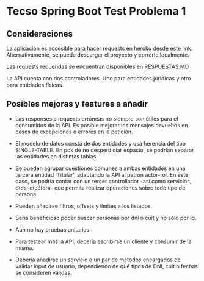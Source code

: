 # Tecso Spring Boot Test Problema 1

## Consideraciones

La aplicación es accesible para hacer requests en heroku desde [este link](https://tecso-rest-api.herokuapp.com/api/). Alternativamente, se puede descargar el proyecto y correrlo localmente.

Las requests requeridas se encuentran disponibles en [RESPUESTAS.MD](https://github.com/francozanini/tecso-rest-api/blob/master/RESPUESTAS.md)

La API cuenta con dos controladores. Uno para entidades jurídicas y otro para entidades físicas.

## Posibles mejoras y features a añadir

- Las responses a requests erróneas no siempre son útiles para el consumidos de la API. Es posible mejorar los mensajes devueltos en casos de excepciones o errores en la petición.

- El modelo de datos consta de dos entidades y usa herencia del tipo SINGLE-TABLE. En pos de no desperdiciar espacio, se podrían separar las entidades en distintas tablas.

- Se pueden agrupar cuestiones comunes a ambas entidades en una tercera entidad 'Titular', adaptando la API al patrón actor-rol. En este caso, se podría contar con un tercer controllador -así como servicios, dtos, etcétera- que permita realizar operaciones sobre todo tipo de persona.

- Pueden añadirse filtros, offsets y límites a los listados.

- Sería beneficioso poder buscar personas por dni o cuit y no sólo por id.

- Aún no hay pruebas unitarias.

- Para testear más la API, debería escribirse un cliente y consumir de la misma.

- Debería añadirse un servicio o un par de métodos encargados de validar input de usuario, dependiendo de qué tipos de DNI, cuit o fechas se consideren válidas.
